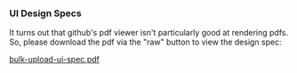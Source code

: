 ### UI Design Specs

It turns out that github's pdf viewer isn't particularly good at rendering pdfs.
So, please download the pdf via the "raw" button to view the design spec:

[bulk-upload-ui-spec.pdf](bulk-upload-ui-spec.pdf)

